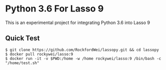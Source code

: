 # Python 3.6 For Lasso 9

This is an experimental project for integrating Python 3.6 into Lasso 9

## Quick Test

```
$ git clone https://github.com/RockfordWei/lassopy.git && cd lassopy
$ docker pull rockywei/lasso:9
$ docker run -it -v $PWD:/home -w /home rockywei/lasso:9 /bin/bash -c "/home/test.sh"
```